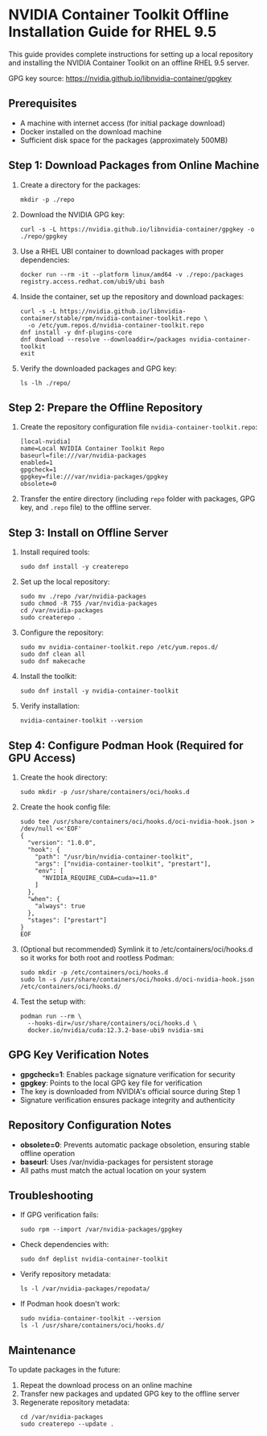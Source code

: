 # NVIDIA Container Toolkit Offline Installation Guide for RHEL 9.5

This guide provides complete instructions for setting up a local repository and installing the NVIDIA Container Toolkit on an offline RHEL 9.5 server.

GPG key source: https://nvidia.github.io/libnvidia-container/gpgkey

## Prerequisites

- A machine with internet access (for initial package download)
- Docker installed on the download machine
- Sufficient disk space for the packages (approximately 500MB)

## Step 1: Download Packages from Online Machine

1. Create a directory for the packages:
   ```
   mkdir -p ./repo
   ```

2. Download the NVIDIA GPG key:
   ```
   curl -s -L https://nvidia.github.io/libnvidia-container/gpgkey -o ./repo/gpgkey
   ```

3. Use a RHEL UBI container to download packages with proper dependencies:
   ```
   docker run --rm -it --platform linux/amd64 -v ./repo:/packages registry.access.redhat.com/ubi9/ubi bash
   ```

4. Inside the container, set up the repository and download packages:
   ```
   curl -s -L https://nvidia.github.io/libnvidia-container/stable/rpm/nvidia-container-toolkit.repo \
     -o /etc/yum.repos.d/nvidia-container-toolkit.repo
   dnf install -y dnf-plugins-core
   dnf download --resolve --downloaddir=/packages nvidia-container-toolkit
   exit
   ```

5. Verify the downloaded packages and GPG key:
   ```
   ls -lh ./repo/
   ```

## Step 2: Prepare the Offline Repository

1. Create the repository configuration file `nvidia-container-toolkit.repo`:
   ```
   [local-nvidia]
   name=Local NVIDIA Container Toolkit Repo
   baseurl=file:///var/nvidia-packages
   enabled=1
   gpgcheck=1
   gpgkey=file:///var/nvidia-packages/gpgkey
   obsolete=0
   ```

2. Transfer the entire directory (including `repo` folder with packages, GPG key, and `.repo` file) to the offline server.

## Step 3: Install on Offline Server

1. Install required tools:
   ```
   sudo dnf install -y createrepo
   ```

2. Set up the local repository:
   ```
   sudo mv ./repo /var/nvidia-packages
   sudo chmod -R 755 /var/nvidia-packages
   cd /var/nvidia-packages
   sudo createrepo .
   ```

3. Configure the repository:
   ```
   sudo mv nvidia-container-toolkit.repo /etc/yum.repos.d/
   sudo dnf clean all
   sudo dnf makecache
   ```

4. Install the toolkit:
   ```
   sudo dnf install -y nvidia-container-toolkit
   ```

5. Verify installation:
   ```
   nvidia-container-toolkit --version
   ```

## Step 4: Configure Podman Hook (Required for GPU Access)

1. Create the hook directory:
   ```
   sudo mkdir -p /usr/share/containers/oci/hooks.d
   ```

2. Create the hook config file:
   ```
   sudo tee /usr/share/containers/oci/hooks.d/oci-nvidia-hook.json > /dev/null <<'EOF'
   {
     "version": "1.0.0",
     "hook": {
       "path": "/usr/bin/nvidia-container-toolkit",
       "args": ["nvidia-container-toolkit", "prestart"],
       "env": [
         "NVIDIA_REQUIRE_CUDA=cuda>=11.0"
       ]
     },
     "when": {
       "always": true
     },
     "stages": ["prestart"]
   }
   EOF
   ```

3. (Optional but recommended) Symlink it to /etc/containers/oci/hooks.d so it works for both root and rootless Podman:
   ```
   sudo mkdir -p /etc/containers/oci/hooks.d
   sudo ln -s /usr/share/containers/oci/hooks.d/oci-nvidia-hook.json /etc/containers/oci/hooks.d/
   ```

4. Test the setup with:
   ```
   podman run --rm \
     --hooks-dir=/usr/share/containers/oci/hooks.d \
     docker.io/nvidia/cuda:12.3.2-base-ubi9 nvidia-smi
   ```

## GPG Key Verification Notes

- **gpgcheck=1**: Enables package signature verification for security
- **gpgkey**: Points to the local GPG key file for verification
- The key is downloaded from NVIDIA's official source during Step 1
- Signature verification ensures package integrity and authenticity

## Repository Configuration Notes

- **obsolete=0**: Prevents automatic package obsoletion, ensuring stable offline operation
- **baseurl**: Uses /var/nvidia-packages for persistent storage
- All paths must match the actual location on your system

## Troubleshooting

- If GPG verification fails:
  ```
  sudo rpm --import /var/nvidia-packages/gpgkey
  ```
- Check dependencies with:
  ```
  sudo dnf deplist nvidia-container-toolkit
  ```
- Verify repository metadata:
  ```
  ls -l /var/nvidia-packages/repodata/
  ```
- If Podman hook doesn't work:
  ```
  sudo nvidia-container-toolkit --version
  ls -l /usr/share/containers/oci/hooks.d/
  ```

## Maintenance

To update packages in the future:
1. Repeat the download process on an online machine
2. Transfer new packages and updated GPG key to the offline server
3. Regenerate repository metadata:
   ```
   cd /var/nvidia-packages
   sudo createrepo --update .
   ```
